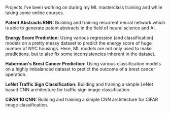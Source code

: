 Projects I've been working on during my ML masterclass training and while taking some online courses. 


**Patent Abstracts RNN:** Building and training recurrent neural network which is able to generate patent abstracts in the field of 
neural science and AI.

**Energy Score Prediction:** Using various regression (and classification) models on a pretty messy dataset to predict the energy score of huge number of NYC housings. Here, ML models are not only used to make predictions, but to also fix some inconsistencies inherent in the dataset.

**Haberman's Brest Cancer Prediction:** Using various classification models on a highly imbalanced dataset to pretict the outcome 
of a brest cancer operation.

**LeNet Traffic Sign Classification:** Building and training a simple LeNet based CNN architecture for traffic sign image classification.

**CiFAR 10 CNN:** Building and training a simple CNN architecture for CiFAR image classification. 

